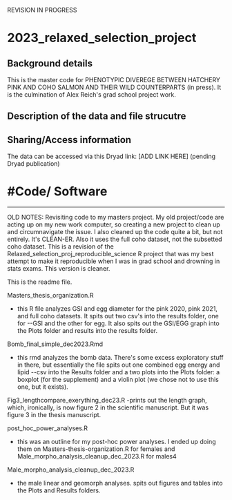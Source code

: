 REVISION IN PROGRESS
# 2023_relaxed_selection_project
## Background details
This is the master code for PHENOTYPIC DIVEREGE BETWEEN HATCHERY PINK AND COHO SALMON AND THEIR WILD COUNTERPARTS (in press). It is the culmination of Alex Reich's grad school project work.

## Description of the data and file strucutre

## Sharing/Access information
The data can be accessed via this Dryad link: [ADD LINK HERE] (pending Dryad publication)

# #Code/ Software

_________________________________________
OLD NOTES:
Revisiting code to my masters project. My old project/code are acting up on my new work computer, so creating a new project to clean up and circumnavigate the issue.
I also cleaned up the code quite a bit, but not entirely. It's CLEAN-ER. Also it uses the full coho dataset, not the subsetted coho dataset.
This is a revision of the Relaxed_selection_proj_reproducible_science R project that was my best attempt to make it reproducible when I was in grad school
and drowning in stats exams. This version is cleaner.

This is the readme file.

Masters_thesis_organization.R
- this R file analyzes GSI and egg diameter for the pink 2020, pink 2021, and full coho datasets. It spits out two csv's into the results folder, one for
--GSI and the other for egg. It also spits out the GSI/EGG graph into the Plots folder and results into the results folder.

Bomb_final_simple_dec2023.Rmd
- this rmd analyzes the bomb data. There's some excess exploratory stuff in there, but essentially the file spits out one combined egg energy and lipid 
--csv into the Results folder and a two plots into the Plots folder: a boxplot (for the supplement) and a violin plot (we chose not to use this one, but it exists).

Fig3_lengthcompare_exerything_dec23.R
-prints out the length graph, which, ironically, is now figure 2 in the scientific manuscript. But it was figure 3 in the thesis manuscript.

post_hoc_power_analyses.R
- this was an outline for my post-hoc power analyses. I ended up doing them on Masters-thesis-organization.R for females and Male_morpho_analysis_cleanup_dec_2023.R for males4

Male_morpho_analysis_cleanup_dec_2023.R
- the male linear and geomorph analyses. spits out figures and tables into the Plots and Results folders.

